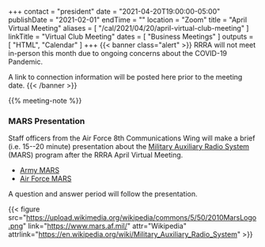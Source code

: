 +++
contact = "president"
date = "2021-04-20T19:00:00-05:00"
publishDate = "2021-02-01"
endTime = ""
location = "Zoom"
title = "April Virtual Meeting"
aliases = [ "/cal/2021/04/20/april-virtual-club-meeting" ]
linkTitle = "Virtual Club Meeting"
dates = [ "Business Meetings" ]
outputs = [ "HTML", "Calendar" ]
+++
{{< banner class="alert" >}}
RRRA will not meet in-person this month due to ongoing concerns
about the COVID-19 Pandemic.

A link to connection information will be posted here prior to the meeting date.
{{< /banner >}}

{{% meeting-note %}}

### MARS Presentation

Staff officers from the Air Force 8th Communications Wing will make a
brief (i.e. 15--20 minute) presentation about the 
[Military Auxiliary Radio
System](https://en.wikipedia.org/wiki/Military_Auxiliary_Radio_System) (MARS)
program after the RRRA April Virtual Meeting.

* [Army MARS](http://www.usarmymars.org/)
* [Air Force MARS](https://www.mars.af.mil/)

A question and answer period will follow the presentation.

{{< figure src="https://upload.wikimedia.org/wikipedia/commons/5/50/2010MarsLogo.png" link="https://www.mars.af.mil/" attr="Wikipedia" attrlink="https://en.wikipedia.org/wiki/Military_Auxiliary_Radio_System" >}}
